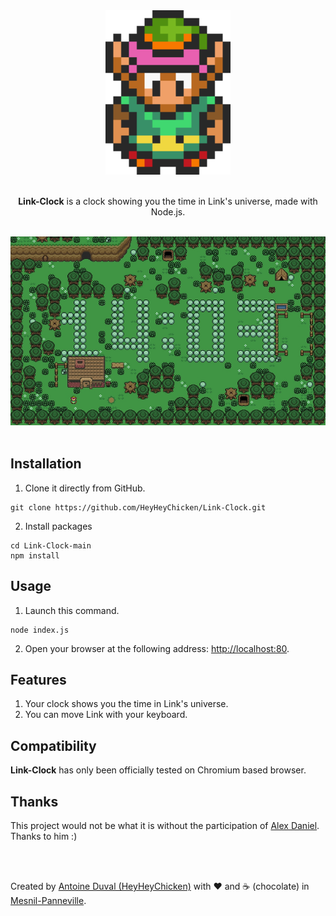 <div align="center">

<img src="https://raw.githubusercontent.com/HeyHeyChicken/Link-Clock/main/resources/logo.png" width="200">
<br><br>

**Link-Clock** is a clock showing you the time in Link's universe, made with Node.js.<br>

<br>

<img src="https://raw.githubusercontent.com/HeyHeyChicken/Link-Clock/main/resources/wallpaper.jpg">
</div>

<br>

## Installation

1) Clone it directly from GitHub.
```
git clone https://github.com/HeyHeyChicken/Link-Clock.git
```
2) Install packages
```
cd Link-Clock-main
npm install
```

## Usage

1) Launch this command.
```
node index.js
```
2) Open your browser at the following address: [http://localhost:80](http://localhost:80).

## Features

1) Your clock shows you the time in Link's universe.<br/>
2) You can move Link with your keyboard.

## Compatibility

**Link-Clock** has only been officially tested on Chromium based browser.

## Thanks

This project would not be what it is without the participation of [Alex Daniel](https://discordapp.com/users/274184344300552192). Thanks to him :)

<br>
<br>

Created by [Antoine Duval (HeyHeyChicken)](//antoine.cuffel.fr) with ❤ and ☕ (chocolate) in [Mesnil-Panneville](//en.wikipedia.org/wiki/Mesnil-Panneville).
